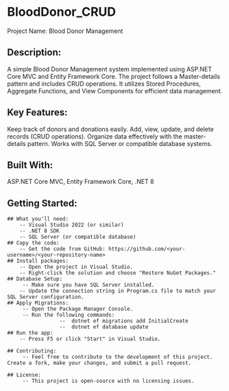 # BloodDonor_CRUD

Project Name: Blood Donor Management

## Description:
A simple Blood Donor Management system implemented using ASP.NET Core MVC and Entity Framework Core. The project follows a Master-details pattern and includes CRUD operations. It utilizes Stored Procedures, Aggregate Functions, and View Components for efficient data management.

## Key Features:
   Keep track of donors and donations easily.
Add, view, update, and delete records (CRUD operations).
Organize data effectively with the master-details pattern.
Works with SQL Server or compatible database systems.

 ## Built With:
   ASP.NET Core MVC, 
Entity Framework Core, 
.NET 8

 ## Getting Started:
    ## What you'll need:
        -- Visual Studio 2022 (or similar)
        -- .NET 8 SDK
        -- SQL Server (or compatible database)
    ## Copy the code:
        -- Get the code from GitHub: https://github.com/<your-username>/<your-repository-name>
    ## Install packages:
        -- Open the project in Visual Studio.
        -- Right-click the solution and choose "Restore NuGet Packages."
    ## Database Setup:
         -- Make sure you have SQL Server installed.
        -- Update the connection string in Program.cs file to match your SQL Server configuration.
    ## Apply Migrations:
         -- Open the Package Manager Console.
         -- Run the following commands:
                     --  dotnet ef migrations add InitialCreate
                     --  dotnet ef database update       
    ## Run the app:
        -- Press F5 or click "Start" in Visual Studio.  

    ## Contributing:
         -- Feel free to contribute to the development of this project. Create a fork, make your changes, and submit a pull request.

    ## License:
         -- This project is open-source with no licensing issues.

        
        
